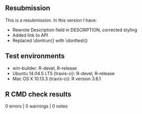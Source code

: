 ## Resubmission
This is a resubmission. In this version I have:

* Rewrote Description field in DESCRIPTION, corrected styling
* Added link to API
* Replaced \dontrun{} with \donttest{}
  
## Test environments
* win-builder: R-devel, R-release
* Ubuntu 14.04.5 LTS (travis-ci): R-devel, R-release
* Mac OS X 10.13.3 (travis-ci): R version 3.6.1 

## R CMD check results

0 errors | 0 warnings | 0 notes
